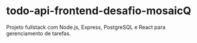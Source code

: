 # todo-api-frontend-desafio-mosaicQ
Projeto fullstack com Node.js, Express, PostgreSQL e React para gerenciamento de tarefas.
